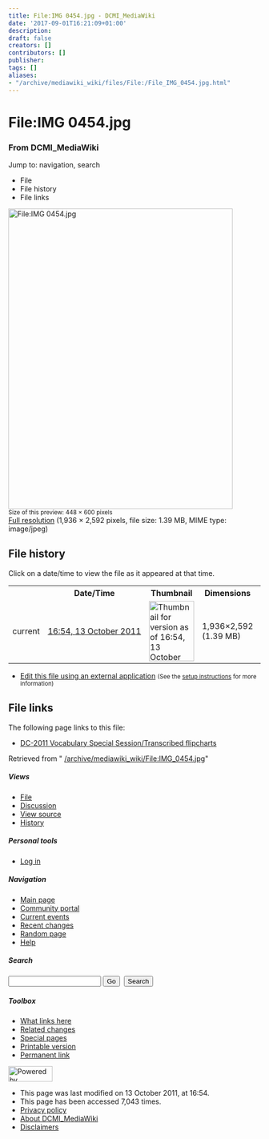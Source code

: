 ```yaml
---
title: File:IMG 0454.jpg - DCMI_MediaWiki
date: '2017-09-01T16:21:09+01:00'
description: 
draft: false
creators: []
contributors: []
publisher: 
tags: []
aliases:
- "/archive/mediawiki_wiki/files/File:/File_IMG_0454.jpg.html"
---
```


<a id="top"></a>
# File:IMG 0454.jpg

### From DCMI\_MediaWiki

Jump to: navigation, search
<!-- start content -->
- File
- File history
- File links

 [<img alt="File:IMG 0454.jpg" src="/images/4/43/IMG_0454.jpg" width="448" height="600">](/archive/mediawiki_wiki/files/IMG_0454.jpg)  
<small>Size of this preview: 448 × 600 pixels</small>  
 [Full resolution](/images/4/43/IMG_0454.jpg)‎ (1,936 × 2,592 pixels, file size: 1.39 MB, MIME type: image/jpeg)
<!-- 
NewPP limit report
Preprocessor node count: 0/1000000
Post-expand include size: 0/2097152 bytes
Template argument size: 0/2097152 bytes
Expensive parser function count: 0/100
-->
## File history

Click on a date/time to view the file as it appeared at that time.

<table class="wikitable filehistory">
  <tr>
    <td></td>
    <th>Date/Time</th>
    <th>Thumbnail</th>
    <th>Dimensions</th>
    <th>User</th>
    <th>Comment</th>
  </tr>
  <tr>
    <td>current</td>
    <td class="filehistory-selected" style="white-space: nowrap;"><a href="/archive/mediawiki_wiki/files/IMG_0454.jpg">16:54, 13 October 2011</a></td>
    <td><a href="/images/4/43/IMG_0454.jpg"><img alt="Thumbnail for version as of 16:54, 13 October 2011" src="/images/4/43/IMG_0454.jpg" width="90" height="120"></a></td>
    <td>1,936×2,592 <span style="white-space: nowrap;">(1.39 MB)</span>
    </td>
    <td>
      <a href="/index.php/User:TomBaker" title="User:TomBaker" class="mw-userlink">TomBaker</a> <span style="white-space: nowrap;"> <span class="mw-usertoollinks">(<a href="/index.php?title=User_talk:TomBaker&amp;action=edit&amp;redlink=1" class="new" title="User talk:TomBaker (page does not exist)">Talk</a> | <a href="/index.php/Special:Contributions/TomBaker" title="Special:Contributions/TomBaker">contribs</a>)</span></span>
    </td>
    <td></td>
  </tr>
</table>

  

- [Edit this file using an external application](/index.php?title=File:IMG_0454.jpg&action=edit&externaledit=true&mode=file "File:IMG 0454.jpg") <small>(See the <a href="http://www.mediawiki.org/wiki/Manual:External_editors" class="external text" rel="nofollow">setup instructions</a> for more information)</small>

## File links

The following page links to this file:

- [DC-2011 Vocabulary Special Session/Transcribed flipcharts](/index.php/DC-2011_Vocabulary_Special_Session/Transcribed_flipcharts "DC-2011 Vocabulary Special Session/Transcribed flipcharts")

Retrieved from " [/archive/mediawiki_wiki/File:IMG\_0454.jpg](/archive/mediawiki_wiki/files/File:/File:IMG_0454.jpg.html)"

<!-- end content -->

##### Views

- [File](/archive/mediawiki_wiki/files/File:/File:IMG_0454.jpg.html "View the file page [c]")
- [Discussion](/index.php?title=File_talk:IMG_0454.jpg&action=edit&redlink=1 "Discussion about the content page [t]")
- [View source](/index.php?title=File:IMG_0454.jpg&action=edit "This page is protected.
You can view its source [e]")
- [History](/index.php?title=File:IMG_0454.jpg&action=history "Past revisions of this page [h]")

##### Personal tools

- [Log in](/index.php?title=Special:UserLogin&returnto=File:IMG_0454.jpg "You are encouraged to log in; however, it is not mandatory [o]")

<script type="text/javascript"> if (window.isMSIE55) fixalpha(); </script>

##### Navigation

- [Main page](/index.php/Main_Page "Visit the main page [z]")
- [Community portal](/index.php/DCMI_MediaWiki:Community_portal "About the project, what you can do, where to find things")
- [Current events](/index.php/DCMI_MediaWiki:Current_events "Find background information on current events")
- [Recent changes](/index.php/Special:RecentChanges "The list of recent changes in the wiki [r]")
- [Random page](/index.php/Special:Random "Load a random page [x]")
- [Help](/index.php/Help:Contents "The place to find out")

##### <label for="searchInput">Search</label>

<form action="/index.php" id="searchform">
				<input type="hidden" name="title" value="Special:Search">
				<input id="searchInput" title="Search DCMI_MediaWiki" accesskey="f" type="search" name="search">
				<input type="submit" name="go" class="searchButton" id="searchGoButton" value="Go" title="Go to a page with this exact name if exists"> 
				<input type="submit" name="fulltext" class="searchButton" id="mw-searchButton" value="Search" title="Search the pages for this text">
			</form>

##### Toolbox

- [What links here](/index.php/Special:WhatLinksHere/File:IMG_0454.jpg "List of all wiki pages that link here [j]")
- [Related changes](/index.php/Special:RecentChangesLinked/File:IMG_0454.jpg "Recent changes in pages linked from this page [k]")
- [Special pages](/index.php/Special:SpecialPages "List of all special pages [q]")
- [Printable version](/index.php?title=File:IMG_0454.jpg&printable=yes "Printable version of this page [p]")
- [Permanent link](/index.php?title=File:IMG_0454.jpg&oldid=1287 "Permanent link to this revision of the page")

<!-- end of the left (by default at least) column -->

 [<img src="/skins/common/images/poweredby_mediawiki_88x31.png" height="31" width="88" alt="Powered by MediaWiki">](http://www.mediawiki.org/)

- This page was last modified on 13 October 2011, at 16:54.
- This page has been accessed 7,043 times.
- [Privacy policy](/index.php/DCMI_MediaWiki:Privacy_policy "DCMI MediaWiki:Privacy policy")
- [About DCMI\_MediaWiki](/index.php/DCMI_MediaWiki:About "DCMI MediaWiki:About")
- [Disclaimers](/index.php/DCMI_MediaWiki:General_disclaimer "DCMI MediaWiki:General disclaimer")

<script>if (window.runOnloadHook) runOnloadHook();</script><!-- Served in 0.452 secs. -->
